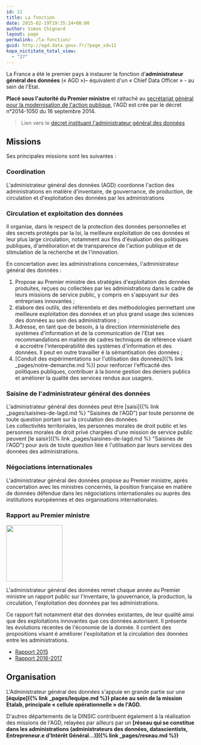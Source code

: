 ```yaml
---
id: 11
title: La fonction
date: 2015-02-19T19:35:24+00:00
author: Simon Chignard
layout: page
permalink: /la-fonction/
guid: http://agd.data.gouv.fr/?page_id=11
kopa_nictitate_total_view:
  - "27"
---
```


La France a été le premier pays à instaurer la fonction d'**administrateur général des données** (« AGD »)&#8211; équivalent d'un « Chief Data Officer » - au sein de l'Etat.

**Placé sous l'autorité du Premier ministre** et rattaché au [secrétariat général pour la modernisation de l'action publique](http://www.modernisation.gouv.fr/le-sgmap), l'AGD est crée par le décret n°2014-1050 du 16 septembre 2014.

> Lien vers le [décret instituant l'administrateur général des données](http://www.legifrance.gouv.fr/affichTexte.do;jsessionid=?cidTexte=JORFTEXT000029463482&dateTexte=&oldAction=dernierJO&categorieLien=id)

## Missions

Ses principales missions sont les suivantes :

###  Coordination

L'administrateur général des données (AGD) coordonne l'action des administrations en matière d'inventaire, de gouvernance, de production, de circulation et d'exploitation des données par les administrations

### Circulation et exploitation des données

Il organise, dans le respect de la protection des données personnelles et des secrets protégés par la loi, la meilleure exploitation de ces données et leur plus large circulation, notamment aux fins d'évaluation des politiques publiques, d'amélioration et de transparence de l'action publique et de stimulation de la recherche et de l'innovation.

En concertation avec les administrations concernées, l'administrateur général des données :

1. Propose au Premier ministre des stratégies d'exploitation des données produites, reçues ou collectées par les administrations dans le cadre de leurs missions de service public, y compris en s'appuyant sur des entreprises innovantes ;
2. élabore des outils, des référentiels et des méthodologies permettant une meilleure exploitation des données et un plus grand usage des sciences des données au sein des administrations ;
3. Adresse, en tant que de besoin, à la direction interministérielle des systèmes d'information et de la communication de l'Etat ses recommandations en matière de cadres techniques de référence visant é accroétre l'interopérabilité des systèmes d'information et des données. Il peut en outre travailler é la sémantisation des données ;
4. [Conduit des expérimentations sur l'utilisation des données]({% link _pages/notre-demarche.md %}) pour renforcer l'efficacité des politiques publiques, contribuer à la bonne gestion des deniers publics et améliorer la qualité des services rendus aux usagers.

### Saisine de l'administrateur général des données

L'administrateur général des données peut être [saisi]({% link _pages/saisines-de-lagd.md %} "Saisines de l'AGD") par toute personne de toute question portant sur la circulation des données.<br /> Les collectivités territoriales, les personnes morales de droit public et les personnes morales de droit privé chargées d'une mission de service public peuvent [le saisir]({% link _pages/saisines-de-lagd.md %} "Saisines de l'AGD") pour avis de toute question liée é l'utilisation par leurs services des données des administrations.

### Négociations internationales

L'administrateur général des données propose au Premier ministre, après concertation avec les ministres concernés, la position française en matière de données défendue dans les négociations internationales ou auprès des institutions européennes et des organisations internationales.

### Rapport au Premier ministre

<a href="/wp-content/uploads/2015/12/AperçuScreenSnapz035.png"><img class="size-thumbnail wp-image-447 alignleft" src="/wp-content/uploads/2015/12/AperçuScreenSnapz035-150x150.png" alt="" width="150" height="150" /></a>

L'administrateur général des données remet chaque année au Premier ministre un rapport public sur l'inventaire, la gouvernance, la production, la circulation, l'exploitation des données par les administrations.

Ce rapport fait notamment état des données existantes, de leur qualité ainsi que des exploitations innovantes que ces données autorisent. Il présente les évolutions récentes de l'économie de la donnée. Il contient des propositions visant é améliorer l'exploitation et la circulation des données entre les administrations.

* [Rapport 2015](https://agd.data.gouv.fr/2016/01/21/rapport-annuel-2015-mettre-les-donnees-au-service-de-la-transformation-de-laction-publique/)
* [Rapport 2016-2017](https://www.etalab.gouv.fr/wp-content/uploads/2018/04/RapportAGD_2016-2017_web.pdf)

## Organisation

L'Administrateur général des données s'appuie en grande partie sur une **[équipe]({% link _pages/lequipe.md %}) placée au sein de la mission Etalab, principale « cellule opérationnelle » de l'AGD.**

D'autres départements de la DINSIC contribuent également à la réalisation des missions de l'AGD, relayées par ailleurs par un **[réseau qui se constitue dans les administrations (administrateurs des données, datascientists, Entrepreneur.e d’Intérêt Général&#8230;)]({% link _pages/reseau.md %})**
